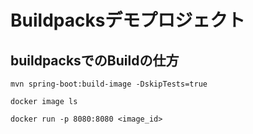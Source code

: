 # Buildpacksデモプロジェクト

## buildpacksでのBuildの仕方
```
mvn spring-boot:build-image -DskipTests=true

docker image ls

docker run -p 8080:8080 <image_id>
```